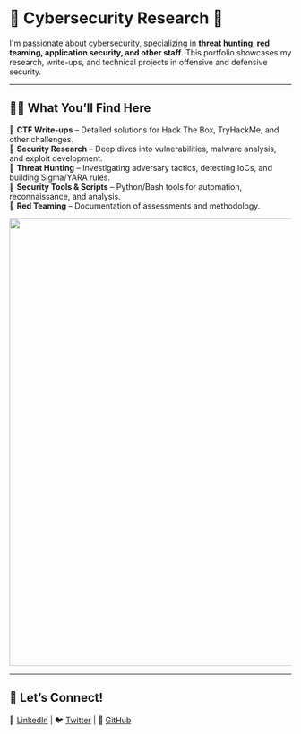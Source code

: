 # 🚀 Cybersecurity Research 🚀 

I'm passionate about cybersecurity, specializing in **threat hunting, red teaming, application security, and other staff**. This portfolio showcases my research, write-ups, and technical projects in offensive and defensive security.  

---

## 🦹🏼 What You’ll Find Here 

👾 **CTF Write-ups** – Detailed solutions for Hack The Box, TryHackMe, and other challenges.  
👾 **Security Research** – Deep dives into vulnerabilities, malware analysis, and exploit development.  
👾 **Threat Hunting** – Investigating adversary tactics, detecting IoCs, and building Sigma/YARA rules.  
👾 **Security Tools & Scripts** – Python/Bash tools for automation, reconnaissance, and analysis.  
👾 **Red Teaming** – Documentation of assessments and methodology.  

<div id="header" align="center">
  <img src="https://www.google.com/url?sa=i&url=https%3A%2F%2Fmedium.com%2F%40r1ckyr3c0n%2Fhavoc-c2-framework-part-1-installation-2024-2fbb8a1fe31c&psig=AOvVaw0asIQvX-_ilNALRkIRRcGy&ust=1741906720828000&source=images&cd=vfe&opi=89978449&ved=0CBQQjRxqFwoTCNia3K3ShYwDFQAAAAAdAAAAABA5](https://miro.medium.com/v2/resize:fit:1400/format:webp/1*x-RgaThIG8CfSzCXjubLjA.png)" width="800"/>
</div>

---

## 🔗 Let’s Connect!  

📌 [LinkedIn](https://www.linkedin.com/in/rmalkevich/) | 🐦 [Twitter](https://x.com/malkevich_roman) | 📂 [GitHub](https://github.com/t3deus)  
